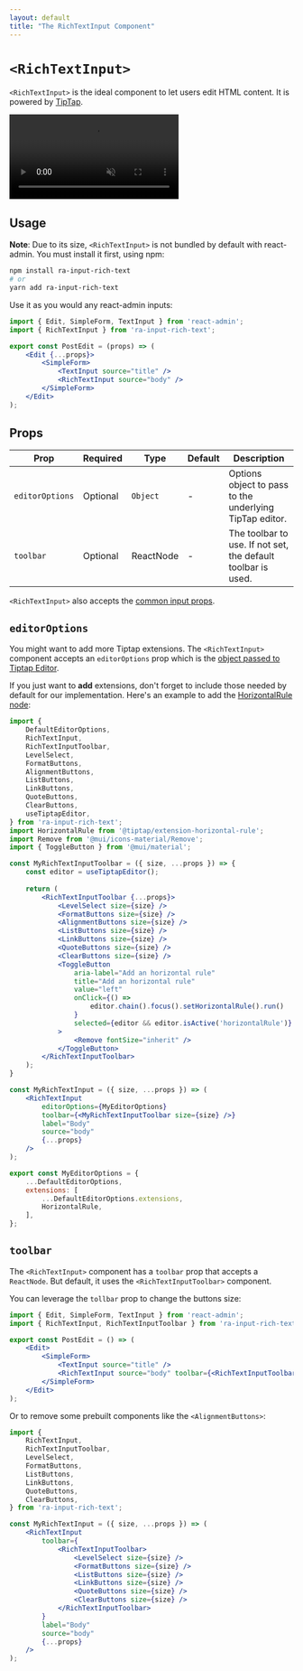 ```yaml
---
layout: default
title: "The RichTextInput Component"
---
```


# `<RichTextInput>`

`<RichTextInput>` is the ideal component to let users edit HTML content. It is powered by [TipTap](https://www.tiptap.dev/).

<video controls autoplay muted loop>
  <source src="./img/rich-text-input.webm" type="video/webm"/>
  Your browser does not support the video tag.
</video>


## Usage

**Note**: Due to its size, `<RichTextInput>` is not bundled by default with react-admin. You must install it first, using npm:

```sh
npm install ra-input-rich-text
# or
yarn add ra-input-rich-text
```

Use it as you would any react-admin inputs:

```jsx
import { Edit, SimpleForm, TextInput } from 'react-admin';
import { RichTextInput } from 'ra-input-rich-text';

export const PostEdit = (props) => (
	<Edit {...props}>
		<SimpleForm>
			<TextInput source="title" />
			<RichTextInput source="body" />
		</SimpleForm>
	</Edit>
);
```

## Props

| Prop   | Required | Type     | Default | Description |
| ------ | -------- | -------- | ------- | ----------- |
| `editorOptions` | Optional | `Object` | - | Options object to pass to the underlying TipTap editor. |
| `toolbar` | Optional| ReactNode | - | The toolbar to use. If not set, the default toolbar is used. |

`<RichTextInput>` also accepts the [common input props](./Inputs.md#common-input-props).

## `editorOptions`

You might want to add more Tiptap extensions. The `<RichTextInput>` component accepts an `editorOptions` prop which is the [object passed to Tiptap Editor](https://www.tiptap.dev/guide/configuration).

If you just want to **add** extensions, don't forget to include those needed by default for our implementation. Here's an example to add the [HorizontalRule node](https://www.tiptap.dev/api/nodes/horizontal-rule):

```jsx
import {
    DefaultEditorOptions,
    RichTextInput,
    RichTextInputToolbar,
    LevelSelect,
    FormatButtons,
    AlignmentButtons,
    ListButtons,
    LinkButtons,
    QuoteButtons,
    ClearButtons,
    useTiptapEditor,  
} from 'ra-input-rich-text';
import HorizontalRule from '@tiptap/extension-horizontal-rule';
import Remove from '@mui/icons-material/Remove';
import { ToggleButton } from '@mui/material';

const MyRichTextInputToolbar = ({ size, ...props }) => {
    const editor = useTiptapEditor();
  
    return (
        <RichTextInputToolbar {...props}>
            <LevelSelect size={size} />
            <FormatButtons size={size} />
            <AlignmentButtons size={size} />
            <ListButtons size={size} />
            <LinkButtons size={size} />
            <QuoteButtons size={size} />
            <ClearButtons size={size} />
            <ToggleButton
                aria-label="Add an horizontal rule"
                title="Add an horizontal rule"
                value="left"
                onClick={() =>
                    editor.chain().focus().setHorizontalRule().run()
                }
                selected={editor && editor.isActive('horizontalRule')}
            >
                <Remove fontSize="inherit" />
            </ToggleButton>
        </RichTextInputToolbar>
    );
}

const MyRichTextInput = ({ size, ...props }) => (
    <RichTextInput
        editorOptions={MyEditorOptions}
        toolbar={<MyRichTextInputToolbar size={size} />}
        label="Body"
        source="body"
        {...props}
    />
);

export const MyEditorOptions = {
	...DefaultEditorOptions,
	extensions: [
		...DefaultEditorOptions.extensions,
        HorizontalRule,
	],
};
```

## `toolbar`

The `<RichTextInput>` component has a `toolbar` prop that accepts a `ReactNode`. But default, it uses the `<RichTextInputToolbar>` component.

You can leverage the `tollbar` prop to change the buttons size:

```jsx
import { Edit, SimpleForm, TextInput } from 'react-admin';
import { RichTextInput, RichTextInputToolbar } from 'ra-input-rich-text';

export const PostEdit = () => (
	<Edit>
		<SimpleForm>
			<TextInput source="title" />
			<RichTextInput source="body" toolbar={<RichTextInputToolbar size="large" />} />
		</SimpleForm>
	</Edit>
);
```

Or to remove some prebuilt components like the `<AlignmentButtons>`:

```jsx
import {
	RichTextInput,
	RichTextInputToolbar,
	LevelSelect,
	FormatButtons,
	ListButtons,
	LinkButtons,
	QuoteButtons,
	ClearButtons,
} from 'ra-input-rich-text';

const MyRichTextInput = ({ size, ...props }) => (
	<RichTextInput
		toolbar={
			<RichTextInputToolbar>
				<LevelSelect size={size} />
				<FormatButtons size={size} />
				<ListButtons size={size} />
				<LinkButtons size={size} />
				<QuoteButtons size={size} />
				<ClearButtons size={size} />
			</RichTextInputToolbar>
		}
		label="Body"
		source="body"
		{...props}
	/>
);
```

